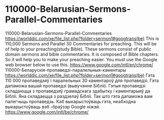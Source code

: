 # 110000-Belarusian-Sermons-Parallel-Commentaries
110000-Belarusian-Sermons-Parallel-Commentaries  https://worlddic.com/xe/file_list.php?folder=sermon1#googtrans(be)  This is 110,000 Sermons and Parallel 30 Commentaries for preaching. This will be of help to your preaching(study Bible).  These sermons consist of public domain sermons and bible commentaries. It is composed of Bible chapters.  So it will help you to make your preaching easier. You must use the Google web browser below to use this. https://www.google.com/intl/en/chrome/  110000-Беларускія-пропаведзі-паралельныя-каментары https://worlddic.com/xe/file_list.php?folder=sermon1#googtrans(be) Гэта 110 000 пропаведзяў і паралельных 30 каментароў для пропаведзі. Гэта дапаможа вашай пропаведзі (вывучэнне Бібліі). Гэтыя пропаведзі складаюцца з пропаведзяў грамадскага здабытку і каментарыяў да Бібліі. Яна складаецца з раздзелаў Бібліі. Так што гэта дапаможа вам палегчыць пропаведзь. Каб выкарыстоўваць гэта, неабходна выкарыстоўваць вэб -браўзэр Google ніжэй. https://www.google.com/intl/be/chrome/
